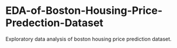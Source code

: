 # EDA-of-Boston-Housing-Price-Predection-Dataset
Exploratory data analysis of boston housing price prediction dataset. 
